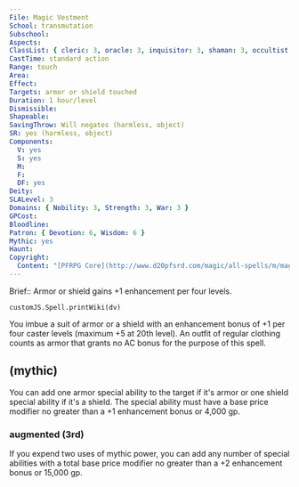 ```yaml
---
File: Magic Vestment
School: transmutation
Subschool: 
Aspects: 
ClassList: { cleric: 3, oracle: 3, inquisitor: 3, shaman: 3, occultist: 3 }
CastTime: standard action
Range: touch
Area: 
Effect: 
Targets: armor or shield touched
Duration: 1 hour/level
Dismissible: 
Shapeable: 
SavingThrow: Will negates (harmless, object)
SR: yes (harmless, object)
Components:
  V: yes
  S: yes
  M: 
  F: 
  DF: yes
Deity: 
SLALevel: 3
Domains: { Nobility: 3, Strength: 3, War: 3 }
GPCost: 
Bloodline: 
Patron: { Devotion: 6, Wisdom: 6 }
Mythic: yes
Haunt: 
Copyright:
  Content: "[PFRPG Core](http://www.d20pfsrd.com/magic/all-spells/m/magic-vestment)"
---
```

Brief:: Armor or shield gains +1 enhancement per four levels.

```dataviewjs
customJS.Spell.printWiki(dv)
```

You imbue a suit of armor or a shield with an enhancement bonus of +1 per four caster levels (maximum +5 at 20th level).  An outfit of regular clothing counts as armor that grants no AC bonus for the purpose of this spell.


## (mythic)

You can add one armor special ability to the target if it's armor or one shield special ability if it's a shield. The special ability must have a base price modifier no greater than a +1 enhancement bonus or 4,000 gp.


### augmented (3rd)

If you expend two uses of mythic power, you can add any number of special abilities with a total base price modifier no greater than a +2 enhancement bonus or 15,000 gp.
